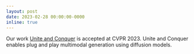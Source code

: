 ```yaml
---
layout: post
date: 2023-02-28 00:00:00-0000
inline: true
---
```


Our work <a href="https://openaccess.thecvf.com/content/CVPR2023/papers/Nair_Unite_and_Conquer_Plug__Play_Multi-Modal_Synthesis_Using_Diffusion_CVPR_2023_paper.pdf">Unite and Conquer</a> is accepted at CVPR 2023. Unite and Conquer enables plug and play multimodal generation using diffusion models.